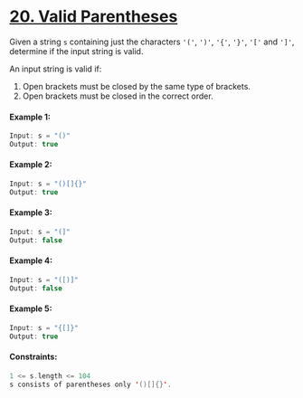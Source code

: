 # [20. Valid Parentheses](https://leetcode.com/problems/valid-parentheses/)

Given a string ```s``` containing just the characters ```'('```, ```')'```, ```'{'```, ```'}'```, ```'['``` and ```']'```, determine if the input string is valid.

An input string is valid if:
1. Open brackets must be closed by the same type of brackets.
2. Open brackets must be closed in the correct order.

#### Example 1:
```swift
Input: s = "()"
Output: true
```

#### Example 2:
```swift
Input: s = "()[]{}"
Output: true
```

#### Example 3:
```swift
Input: s = "(]"
Output: false
```

#### Example 4:
```swift
Input: s = "([)]"
Output: false
```

#### Example 5:
```swift
Input: s = "{[]}"
Output: true
```

#### Constraints:
```swift
1 <= s.length <= 104
s consists of parentheses only '()[]{}'.
```